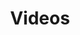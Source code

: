 ---
title: Videos
tags: 
keywords: 
last_updated: Dec 2, 2016
summary: 
sidebar: sp4_sidebar
permalink: sp4_authoring_videos.html
folder: sp4
---